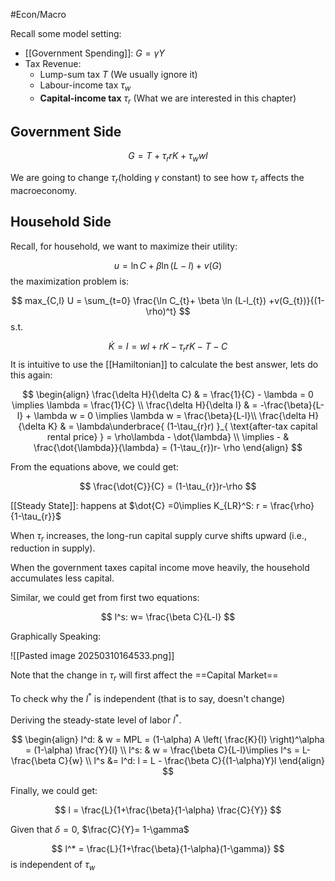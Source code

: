#Econ/Macro 

Recall some model setting:

- [[Government Spending]]: $G = \gamma Y$
- Tax Revenue: 
	- Lump-sum tax $T$ (We usually ignore it)
	- Labour-income tax $\tau_{w}$
	- **Capital-income tax** $\tau_{r}$ (What we are interested in this chapter)

## Government Side

$$
G = T + \tau_{r} rK + \tau_{w} wl
$$

We are going to change $\tau_{r}$(holding $\gamma$ constant) to see how $\tau_{r}$ affects the macroeconomy.

## Household Side

Recall, for household, we want to maximize their utility:

$$
u = \ln C + \beta \ln(L-l) +v (G)
$$
the maximization problem is:

$$
max_{C,l} U = \sum_{t=0} \frac{\ln C_{t}+ \beta \ln (L-l_{t}) +v(G_{t})}{(1-\rho)^t}
$$
s.t.

$$
\dot{K} = I = wl + rK -\tau_{r}rK - T - C
$$
It is intuitive to use the [[Hamiltonian]] to calculate the best answer, lets do this again:

$$
\begin{align}
\frac{\delta H}{\delta C} & = \frac{1}{C} - \lambda = 0 \implies \lambda = \frac{1}{C} \\
\frac{\delta H}{\delta l} & = -\frac{\beta}{L-l} + \lambda w = 0 \implies \lambda w = \frac{\beta}{L-l}\\
\frac{\delta H}{\delta K} & = \lambda\underbrace{  (1-\tau_{r}r) }_{ \text{after-tax capital rental price} } = \rho\lambda - \dot{\lambda}  \\
\implies - & \frac{\dot{\lambda}}{\lambda} = (1-\tau_{r})r- \rho
\end{align}
$$

From the equations above, we could get:

$$
\frac{\dot{C}}{C} = (1-\tau_{r})r-\rho
$$

[[Steady State]]: happens at $\dot{C} =0\implies K_{LR}^S: r = \frac{\rho}{1-\tau_{r}}$

When $\tau_{r}$ increases, the long-run capital supply curve shifts upward (i.e., reduction in supply).

When the government taxes capital income move heavily, the household accumulates less capital.

Similar, we could get from first two equations:

$$
l^s: w= \frac{\beta C}{L-l}
$$

Graphically Speaking:

![[Pasted image 20250310164533.png]]

Note that the change in $\tau_{r}$ will first affect the ==Capital Market==

To check why the $l^*$ is independent (that is to say, doesn't change)

Deriving the steady-state level of labor $l^*$.

$$
\begin{align}
l^d: &  w = MPL = (1-\alpha) A \left( \frac{K}{l} \right)^\alpha = (1-\alpha) \frac{Y}{l} \\
l^s: & w = \frac{\beta C}{L-l}\implies l^s = L-\frac{\beta C}{w} \\
l^s &= l^d: l = L - \frac{\beta C}{(1-\alpha)Y}l
\end{align}
$$

Finally,  we could get:

$$
l = \frac{L}{1+\frac{\beta}{1-\alpha} \frac{C}{Y}}
$$

Given that $\delta = 0$, $\frac{C}{Y}= 1-\gamma$

$$
l^* = \frac{L}{1+\frac{\beta}{1-\alpha}(1-\gamma)}
$$
is independent of $\tau_{w}$

